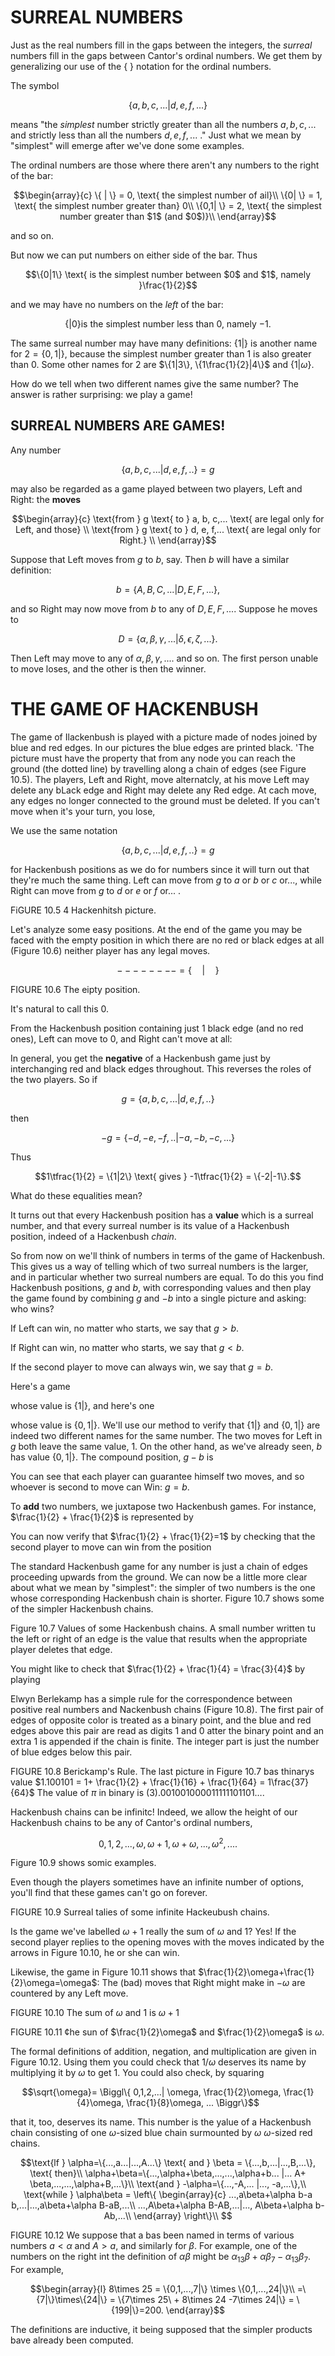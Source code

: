 # SURREAL NUMBERS

Just as the real numbers fill in the gaps between the integers, the
*surreal* numbers fill in the gaps between Cantor's ordinal numbers. We
get them by generalizing our use of the { } notation for the ordinal
numbers.

The symbol

$$\{a,b,c,...|d,e,f,...\}$$

means "the *simplest* number strictly greater than all the numbers
$a, b, c,...$ and strictly less than all the numbers $d, e, f, ...$ ."
Just what we mean by "simplest" will emerge after we've done some
examples.

The ordinal numbers are those where there aren't any numbers to the
right of the bar:

$$\begin{array}{c}
\{ | \}   = 0, \text{ the simplest number of ail}\\
\{0| \}   = 1, \text{ the simplest number greater than} 0\\
\{0,1| \} = 2, \text{ the simplest number greater than $1$ (and $0$)}\\
\end{array}$$

and so on.

But now we can put numbers on either side of the bar. Thus

$$\{0|1\} 
    \text{ is the simplest number between $0$ and $1$, namely }\frac{1}{2}$$

and we may have no numbers on the *left* of the bar:

$$\{ |0\} \text{is the simplest number less than $0$, namely $-1$.}$$

The same surreal number may have many definitions: $\{1| \}$ is another
name for $2 = \{0,1| \}$, because the simplest number greater than $1$
is also greater than $0$. Some other names for $2$ are
$\{1|3\}, \{1\frac{1}{2}|4\}$ and $\{1|\omega\}$.

How do we tell when two different names give the same number? The answer
is rather surprising: we play a game!

## SURREAL NUMBERS ARE GAMES!

Any number

$$\{a,b,c,...|d,e,f,..\}=g$$

may also be regarded as a game played between two players, Left and
Right: the **moves**

$$\begin{array}{c}
        \text{from } g \text{ to } a, b, c,... \text{ are legal only for Left, and those} \\
        \text{from } g \text{ to } d, e, f,... \text{ are legal only for Right.} \\
    \end{array}$$

Suppose that Left moves from $g$ to $b$, say. Then $b$ will have a
similar definition:

$$b=\{A,B,C,...|D,E,F,...\},$$

and so Right may now move from $b$ to any of $D, E, F,...$. Suppose he
moves to

$$D=\{\alpha,\beta,\gamma,...|\delta,\epsilon,\zeta,...\}.$$

Then Left may move to any of $\alpha,\beta,\gamma,...$. and so on. The
first person unable to move loses, and the other is then the winner.

# THE GAME OF HACKENBUSH

The game of Ilackenbush is played with a picture made of nodes joined by
blue and red edges. In our pictures the blue edges are printed black.
'The picture must have the property that from any node you can reach the
ground (the dotted line) by travelling along a chain of edges (see
Figure 10.5). The players, Left and Right, move alternatcly, at his move
Left may delete any bLack edge and Right may delete any Red edge. At
cach move, any edges no longer connected to the ground must be deleted.
If you can't move when it's your turn, you lose,

We use the same notation

$$\{a,b,c,...|d,e,f,..\}=g$$

for Hackenbush positions as we do for numbers since it will turn out
that they're much the same thing. Left can move from $g$ to $a$ or $b$
or $c$ or..., while Right can move from $g$ to $d$ or $e$ or $f$ or... .

FiGURE 10.5 4 Hackenhitsh picture.

Let's analyze some easy positions. At the end of the game you may be
faced with the empty position in which there are no red or black edges
at all (Figure 10.6) neither player has any legal moves.

$$--------=\Biggl\{\quad|\quad\Biggr\}$$

FIGURE 10.6 The eipty position.

It's natural to call this $0$.

From the Hackenbush position containing just $1$ black edge (and no red
ones), Left can move to $0$, and Right can't move at all:

In general, you get the **negative** of a Hackenbush game just by
interchanging red and black edges throughout. This reverses the roles of
the two players. So if

$$g=\{a,b,c,...|d,e,f,..\}$$

then

$$-g=\{-d,-e,-f,..|-a,-b,-c,...\}$$

Thus

$$1\tfrac{1}{2} = \{1|2\} \text{ gives } -1\tfrac{1}{2} = \{-2|-1\}.$$

What do these equalities mean?

It turns out that every Hackenbush position has a **value** which is a
surreal number, and that every surreal number is its value of a
Hackenbush position, indeed of a Hackenbush *chain*.

So from now on we'll think of numbers in terms of the game of
Hackenbush. This gives us a way of telling which of two surreal numbers
is the larger, and in particular whether two surreal numbers are equal.
To do this you find Hackenbush positions, $g$ and $b$, with
corresponding values and then play the game found by combining $g$ and
$-b$ into a single picture and asking: who wins?

If Left can win, no matter who starts, we say that $g > b$.

If Right can win, no matter who starts, we say that $g < b$.

If the second player to move can always win, we say that $g = b$.

Here's a game

whose value is $\{1| \}$, and here's one

whose value is $\{0,1| \}$. We'll use our method to verify that
$\{1| \}$ and $\{0,1| \}$ are indeed two different names for the same
number. The two moves for Left in $g$ both leave the same value, $1$. On
the other hand, as we've already seen, $b$ has value $\{0, 1| \}$. The
compound position, $g- b$ is

You can see that each player can guarantee himself two moves, and so
whoever is second to move can Win: $g = b$.

To **add** two numbers, we juxtapose two Hackenbush games. For instance,
$\frac{1}{2} + \frac{1}{2}$ is represented by

You can now verify that $\frac{1}{2} + \frac{1}{2}=1$ by checking that
the second player to move can win from the position

The standard Hackenbush game for any number is just a chain of edges
proceeding upwards from the ground. We can now be a little more clear
about what we mean by "simplest": the simpler of two numbers is the one
whose corresponding Hackenbush chain is shorter. Figure 10.7 shows some
of the simpler Hackenbush chains.

Figure 10.7 Values of some Hackenbush chains. A small number written tu
the left or right of an edge is the value that results when the
appropriate player deletes that edge.

You might like to check that $\frac{1}{2} + \frac{1}{4} = \frac{3}{4}$
by playing

Elwyn Berlekamp has a simple rule for the correspondence between
positive real numbers and Nackenbush chains (Figure 10.8). The first
pair of edges of opposite color is treated as a binary point, and the
blue and red edges above this pair are read as digits $1$ and $0$ atter
the binary point and an extra $1$ is appended if the chain is finite.
The integer part is just the number of blue edges below this pair.

FIGURE 10.8 Berickamp's Rule. The last picture in Figure 10.7 bas
thinarys value
$1.100101 = 1+ \frac{1}{2} + \frac{1}{16} + \frac{1}{64} = 1\frac{37}{64}$
The value of $\pi$ in binary is $(3).001 001 000 011 111 101 101\dots.$

Hackenbush chains can be infinitc! Indeed, we allow the height of our
Hackenbush chains to be any of Cantor's ordinal numbers,

$$0,1,2,...,\omega,\omega+1,\omega+\omega,...,\omega^2,....$$

Figure 10.9 shows somic examples.

Even though the players sometimes have an infinite number of options,
you'll find that these games can't go on forever.

FIGURE 10.9 Surreal talies of some infinite Hackeubush chains.

Is the game we've labelled $\omega+ 1$ really the sum of $\omega$ and
$1$? Yes! If the second player replies to the opening moves with the
moves indicated by the arrows in Figure 10.10, he or she can win.

Likewise, the game in Figure 10.11 shows that
$\frac{1}{2}\omega+\frac{1}{2}\omega=\omega$: The (bad) moves that Right
might make in $-\omega$ are countered by any Left move.

FIGURE 10.10 The sum of $\omega$ and $1$ is $\omega+1$

FIGURE 10.11 ¢he sun of $\frac{1}{2}\omega$ and $\frac{1}{2}\omega$ is
$\omega$.

The formal definitions of addition, negation, and multiplication are
given in Figure 10.12. Using them you could check that $1/\omega$
deserves its name by multiplying it by $\omega$ to get $1$. You could
also check, by squaring

$$\sqrt{\omega}=
    \Biggl\{
        0,1,2,...|
        \omega,
        \frac{1}{2}\omega,
        \frac{1}{4}\omega,
        \frac{1}{8}\omega,
        ...
    \Biggr\}$$

that it, too, deserves its name. This number is the yalue of a
Hackenbush chain consisting of one $\omega$-sized blue chain surmounted
by $\omega$ $\omega$-sized red chains.

$$\text{lf } \alpha=\{...,a...|...,A...\} \text{ and } \beta = \{...,b,...|...,B,...\}, \text{ then}\\
\alpha+\beta=\{...,\alpha+\beta,...,...,\alpha+b... |... A+ \beta,...,...,\alpha+B,...\}\\
\text{and } -\alpha=\{...,-A,... |..., -a,...\},\\
\text{while } \alpha\beta = \left\{ 
\begin{array}{c}
    ...,a\beta+\alpha b-a b,...|...,a\beta+\alpha B-aB,...\\
    ...,A\beta+\alpha B-AB,...|..., A\beta+\alpha b-Ab,...\\
\end{array}
\right\}\\
$$

FIGURE 10.12 We suppose that a bas been named in terms of various
numbers $a < \alpha$ and $A > a$, and similarly for $\beta$. For
example, one of the numbers on the right int the definition of
$\alpha\beta$ might be
$\alpha_{13}\beta + \alpha\beta_{7}-\alpha_{13}\beta_{7}$. For example,

$$\begin{array}{l}
    8\times 25 = \{0,1,...,7|\} \times \{0,1,...,24|\}\\
    =\{7|\}\times\{24|\} = \{7\times 25\ + 8\times 24 -7\times 24|\} = \{199|\}=200.
\end{array}$$

The definitions are inductive, it being supposed that the simpler
products bave already been computed.
